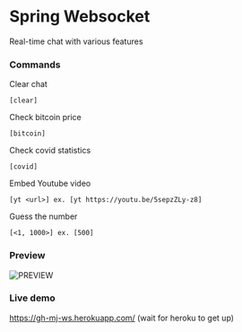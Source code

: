 # Spring Websocket
Real-time chat with various features

### Commands

Clear chat
```
[clear]
```

Check bitcoin price
```
[bitcoin]
```

Check covid statistics
```
[covid]
```

Embed Youtube video
```
[yt <url>] ex. [yt https://youtu.be/5sepzZLy-z8]
```

Guess the number
```
[<1, 1000>] ex. [500]
```

### Preview
![PREVIEW](./docs/preview.gif)

### Live demo
https://gh-mj-ws.herokuapp.com/
(wait for heroku to get up)